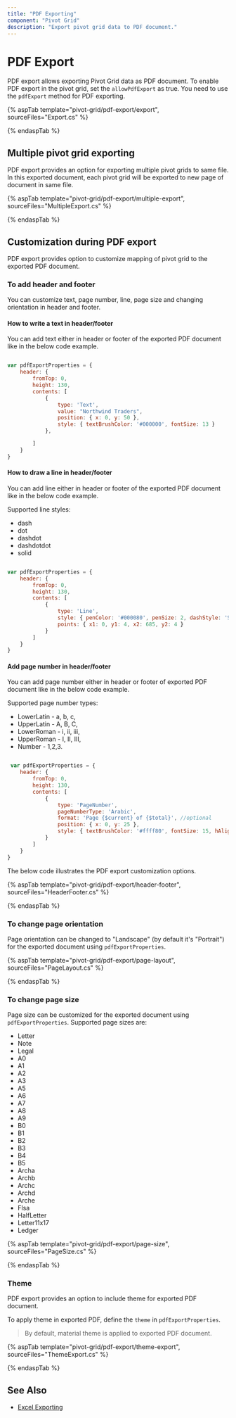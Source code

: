 ```yaml
---
title: "PDF Exporting"
component: "Pivot Grid"
description: "Export pivot grid data to PDF document."
---
```


# PDF Export

PDF export allows exporting Pivot Grid data as PDF document. To enable PDF export in the pivot grid, set the `allowPdfExport` as true. You need to use the `pdfExport` method for PDF exporting.

{% aspTab template="pivot-grid/pdf-export/export", sourceFiles="Export.cs" %}

{% endaspTab %}

## Multiple pivot grid exporting

PDF export provides an option for exporting multiple pivot grids to same file. In this exported document, each pivot grid will be exported to new page of document in same file.

{% aspTab template="pivot-grid/pdf-export/multiple-export", sourceFiles="MultipleExport.cs" %}

{% endaspTab %}

## Customization during PDF export

PDF export provides option to customize mapping of pivot grid to the exported PDF document.

### To add header and footer

You can customize text, page number, line, page size and changing orientation in header and footer.

#### How to write a text in header/footer

You can add text either in header or footer of the exported PDF document like in the below code example.

```javascript

var pdfExportProperties = {
    header: {
        fromTop: 0,
        height: 130,
        contents: [
            {
                type: 'Text',
                value: "Northwind Traders",
                position: { x: 0, y: 50 },
                style: { textBrushColor: '#000000', fontSize: 13 }
            },

        ]
    }
}

```

#### How to draw a line in header/footer

You can add line either in header or footer of the exported PDF document like in the below code example.

Supported line styles:
* dash
* dot
* dashdot
* dashdotdot
* solid

```javascript

var pdfExportProperties = {
    header: {
        fromTop: 0,
        height: 130,
        contents: [
            {
                type: 'Line',
                style: { penColor: '#000080', penSize: 2, dashStyle: 'Solid' },
                points: { x1: 0, y1: 4, x2: 685, y2: 4 }
            }
        ]
    }
}

```

#### Add page number in header/footer

You can add page number either in header or footer of exported PDF document like in the below code example.

Supported page number types:
* LowerLatin - a, b, c,
* UpperLatin - A, B, C,
* LowerRoman - i, ii, iii,
* UpperRoman - I, II, III,
* Number - 1,2,3.

```javascript

 var pdfExportProperties = {
    header: {
        fromTop: 0,
        height: 130,
        contents: [
            {
                type: 'PageNumber',
                pageNumberType: 'Arabic',
                format: 'Page {$current} of {$total}', //optional
                position: { x: 0, y: 25 },
                style: { textBrushColor: '#ffff80', fontSize: 15, hAlign: 'Center' }
            }
        ]
    }
}

```

The below code illustrates the PDF export customization options.

{% aspTab template="pivot-grid/pdf-export/header-footer", sourceFiles="HeaderFooter.cs" %}

{% endaspTab %}

### To change page orientation

Page orientation can be changed to "Landscape" (by default it's "Portrait") for the exported document using `pdfExportProperties`.

{% aspTab template="pivot-grid/pdf-export/page-layout", sourceFiles="PageLayout.cs" %}

{% endaspTab %}

### To change page size

Page size can be customized for the exported document using `pdfExportProperties`.
Supported page sizes are:
* Letter
* Note
* Legal
* A0
* A1
* A2
* A3
* A5
* A6
* A7
* A8
* A9
* B0
* B1
* B2
* B3
* B4
* B5
* Archa
* Archb
* Archc
* Archd
* Arche
* Flsa
* HalfLetter
* Letter11x17
* Ledger

{% aspTab template="pivot-grid/pdf-export/page-size", sourceFiles="PageSize.cs" %}

{% endaspTab %}

### Theme

PDF export provides an option to include theme for exported PDF document.

To apply theme in exported PDF, define the `theme` in `pdfExportProperties`.

> By default, material theme is applied to exported PDF document.

{% aspTab template="pivot-grid/pdf-export/theme-export", sourceFiles="ThemeExport.cs" %}

{% endaspTab %}

## See Also

* [Excel Exporting](./excel-export)
